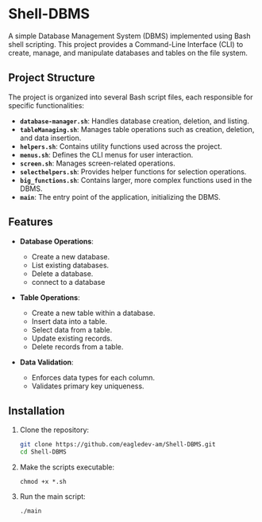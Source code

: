 # Shell-DBMS

A simple Database Management System (DBMS) implemented using Bash shell scripting. This project provides a Command-Line Interface (CLI) to create, manage, and manipulate databases and tables on the file system.

## Project Structure

The project is organized into several Bash script files, each responsible for specific functionalities:

- **`database-manager.sh`**: Handles database creation, deletion, and listing.
- **`tableManaging.sh`**: Manages table operations such as creation, deletion, and data insertion.
- **`helpers.sh`**: Contains utility functions used across the project.
- **`menus.sh`**: Defines the CLI menus for user interaction.
- **`screen.sh`**: Manages screen-related operations.
- **`selecthelpers.sh`**: Provides helper functions for selection operations.
- **`big_functions.sh`**: Contains larger, more complex functions used in the DBMS.
- **`main`**: The entry point of the application, initializing the DBMS.

## Features

- **Database Operations**:
  - Create a new database.
  - List existing databases.
  - Delete a database.
  - connect to a database

- **Table Operations**:
  - Create a new table within a database.
  - Insert data into a table.
  - Select data from a table.
  - Update existing records.
  - Delete records from a table.

- **Data Validation**:
  - Enforces data types for each column.
  - Validates primary key uniqueness.
    
##  Installation

1. Clone the repository:

   ```bash
   git clone https://github.com/eagledev-am/Shell-DBMS.git
   cd Shell-DBMS
   ```
2. Make the scripts executable:
   
   ```
   chmod +x *.sh
   ```
3. Run the main script:
   
   ```bash
   ./main
   ```



